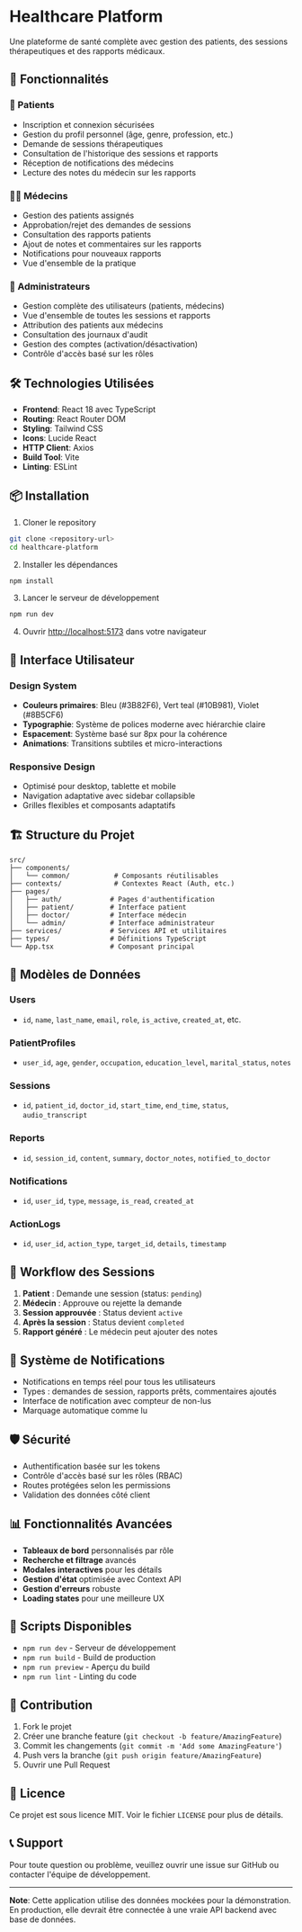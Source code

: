 # Healthcare Platform

Une plateforme de santé complète avec gestion des patients, des sessions thérapeutiques et des rapports médicaux.

## 🚀 Fonctionnalités

### 👤 Patients
- Inscription et connexion sécurisées
- Gestion du profil personnel (âge, genre, profession, etc.)
- Demande de sessions thérapeutiques
- Consultation de l'historique des sessions et rapports
- Réception de notifications des médecins
- Lecture des notes du médecin sur les rapports

### 👨‍⚕️ Médecins
- Gestion des patients assignés
- Approbation/rejet des demandes de sessions
- Consultation des rapports patients
- Ajout de notes et commentaires sur les rapports
- Notifications pour nouveaux rapports
- Vue d'ensemble de la pratique

### 🔧 Administrateurs
- Gestion complète des utilisateurs (patients, médecins)
- Vue d'ensemble de toutes les sessions et rapports
- Attribution des patients aux médecins
- Consultation des journaux d'audit
- Gestion des comptes (activation/désactivation)
- Contrôle d'accès basé sur les rôles

## 🛠️ Technologies Utilisées

- **Frontend**: React 18 avec TypeScript
- **Routing**: React Router DOM
- **Styling**: Tailwind CSS
- **Icons**: Lucide React
- **HTTP Client**: Axios
- **Build Tool**: Vite
- **Linting**: ESLint

## 📦 Installation

1. Cloner le repository
```bash
git clone <repository-url>
cd healthcare-platform
```

2. Installer les dépendances
```bash
npm install
```

3. Lancer le serveur de développement
```bash
npm run dev
```

4. Ouvrir [http://localhost:5173](http://localhost:5173) dans votre navigateur

## 📱 Interface Utilisateur

### Design System
- **Couleurs primaires**: Bleu (#3B82F6), Vert teal (#10B981), Violet (#8B5CF6)
- **Typographie**: Système de polices moderne avec hiérarchie claire
- **Espacement**: Système basé sur 8px pour la cohérence
- **Animations**: Transitions subtiles et micro-interactions

### Responsive Design
- Optimisé pour desktop, tablette et mobile
- Navigation adaptative avec sidebar collapsible
- Grilles flexibles et composants adaptatifs

## 🏗️ Structure du Projet

```
src/
├── components/
│   └── common/           # Composants réutilisables
├── contexts/             # Contextes React (Auth, etc.)
├── pages/
│   ├── auth/            # Pages d'authentification
│   ├── patient/         # Interface patient
│   ├── doctor/          # Interface médecin
│   └── admin/           # Interface administrateur
├── services/            # Services API et utilitaires
├── types/               # Définitions TypeScript
└── App.tsx              # Composant principal

```

## 🔄 Modèles de Données

### Users
- `id`, `name`, `last_name`, `email`, `role`, `is_active`, `created_at`, etc.

### PatientProfiles  
- `user_id`, `age`, `gender`, `occupation`, `education_level`, `marital_status`, `notes`

### Sessions
- `id`, `patient_id`, `doctor_id`, `start_time`, `end_time`, `status`, `audio_transcript`

### Reports
- `id`, `session_id`, `content`, `summary`, `doctor_notes`, `notified_to_doctor`

### Notifications
- `id`, `user_id`, `type`, `message`, `is_read`, `created_at`

### ActionLogs
- `id`, `user_id`, `action_type`, `target_id`, `details`, `timestamp`

## 🚦 Workflow des Sessions

1. **Patient** : Demande une session (status: `pending`)
2. **Médecin** : Approuve ou rejette la demande
3. **Session approuvée** : Status devient `active`
4. **Après la session** : Status devient `completed`
5. **Rapport généré** : Le médecin peut ajouter des notes

## 🔔 Système de Notifications

- Notifications en temps réel pour tous les utilisateurs
- Types : demandes de session, rapports prêts, commentaires ajoutés
- Interface de notification avec compteur de non-lus
- Marquage automatique comme lu

## 🛡️ Sécurité

- Authentification basée sur les tokens
- Contrôle d'accès basé sur les rôles (RBAC)
- Routes protégées selon les permissions
- Validation des données côté client

## 📊 Fonctionnalités Avancées

- **Tableaux de bord** personnalisés par rôle
- **Recherche et filtrage** avancés
- **Modales interactives** pour les détails
- **Gestion d'état** optimisée avec Context API
- **Gestion d'erreurs** robuste
- **Loading states** pour une meilleure UX

## 🔧 Scripts Disponibles

- `npm run dev` - Serveur de développement
- `npm run build` - Build de production
- `npm run preview` - Aperçu du build
- `npm run lint` - Linting du code

## 🤝 Contribution

1. Fork le projet
2. Créer une branche feature (`git checkout -b feature/AmazingFeature`)
3. Commit les changements (`git commit -m 'Add some AmazingFeature'`)
4. Push vers la branche (`git push origin feature/AmazingFeature`)
5. Ouvrir une Pull Request

## 📄 Licence

Ce projet est sous licence MIT. Voir le fichier `LICENSE` pour plus de détails.

## 📞 Support

Pour toute question ou problème, veuillez ouvrir une issue sur GitHub ou contacter l'équipe de développement.

---

**Note**: Cette application utilise des données mockées pour la démonstration. En production, elle devrait être connectée à une vraie API backend avec base de données.